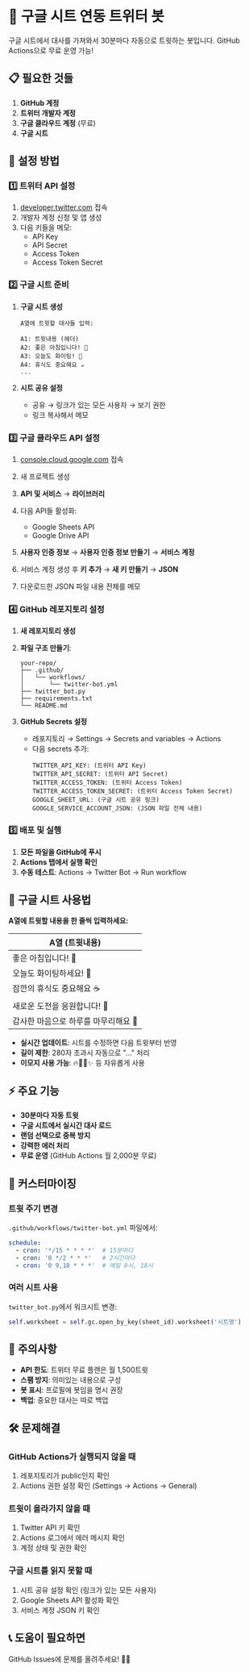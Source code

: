 # 🤖 구글 시트 연동 트위터 봇

구글 시트에서 대사를 가져와서 30분마다 자동으로 트윗하는 봇입니다. GitHub Actions으로 무료 운영 가능!

## 📋 필요한 것들

1. **GitHub 계정**
2. **트위터 개발자 계정**
3. **구글 클라우드 계정** (무료)
4. **구글 시트**

## 🚀 설정 방법

### 1️⃣ 트위터 API 설정

1. [developer.twitter.com](https://developer.twitter.com) 접속
2. 개발자 계정 신청 및 앱 생성
3. 다음 키들을 메모:
   - API Key
   - API Secret
   - Access Token
   - Access Token Secret

### 2️⃣ 구글 시트 준비

1. **구글 시트 생성**
   ```
   A열에 트윗할 대사들 입력:
   
   A1: 트윗내용 (헤더)
   A2: 좋은 아침입니다! 🌅
   A3: 오늘도 화이팅! 💪
   A4: 휴식도 중요해요 ☕
   ...
   ```

2. **시트 공유 설정**
   - 공유 → 링크가 있는 모든 사용자 → 보기 권한
   - 링크 복사해서 메모

### 3️⃣ 구글 클라우드 API 설정

1. [console.cloud.google.com](https://console.cloud.google.com) 접속
2. 새 프로젝트 생성
3. **API 및 서비스** → **라이브러리**
4. 다음 API들 활성화:
   - Google Sheets API
   - Google Drive API

5. **사용자 인증 정보** → **사용자 인증 정보 만들기** → **서비스 계정**
6. 서비스 계정 생성 후 **키 추가** → **새 키 만들기** → **JSON**
7. 다운로드한 JSON 파일 내용 전체를 메모

### 4️⃣ GitHub 레포지토리 설정

1. **새 레포지토리 생성**
2. **파일 구조 만들기**:
   ```
   your-repo/
   ├── .github/
   │   └── workflows/
   │       └── twitter-bot.yml
   ├── twitter_bot.py
   ├── requirements.txt
   └── README.md
   ```

3. **GitHub Secrets 설정**
   - 레포지토리 → Settings → Secrets and variables → Actions
   - 다음 secrets 추가:
     ```
     TWITTER_API_KEY: (트위터 API Key)
     TWITTER_API_SECRET: (트위터 API Secret)
     TWITTER_ACCESS_TOKEN: (트위터 Access Token)
     TWITTER_ACCESS_TOKEN_SECRET: (트위터 Access Token Secret)
     GOOGLE_SHEET_URL: (구글 시트 공유 링크)
     GOOGLE_SERVICE_ACCOUNT_JSON: (JSON 파일 전체 내용)
     ```

### 5️⃣ 배포 및 실행

1. **모든 파일을 GitHub에 푸시**
2. **Actions 탭에서 실행 확인**
3. **수동 테스트**: Actions → Twitter Bot → Run workflow

## 📝 구글 시트 사용법

**A열에 트윗할 내용을 한 줄씩 입력하세요:**

| A열 (트윗내용) |
|----------------|
| 좋은 아침입니다! 🌅 |
| 오늘도 화이팅하세요! 💪 |
| 잠깐의 휴식도 중요해요 ☕ |
| 새로운 도전을 응원합니다! 🚀 |
| 감사한 마음으로 하루를 마무리해요 🌙 |

- **실시간 업데이트**: 시트를 수정하면 다음 트윗부터 반영
- **길이 제한**: 280자 초과시 자동으로 "..." 처리
- **이모지 사용 가능**: 🔥💪🌈✨ 등 자유롭게 사용

## ⚡ 주요 기능

- **30분마다 자동 트윗**
- **구글 시트에서 실시간 대사 로드**
- **랜덤 선택으로 중복 방지**
- **강력한 에러 처리**
- **무료 운영** (GitHub Actions 월 2,000분 무료)

## 🔧 커스터마이징

### 트윗 주기 변경
`.github/workflows/twitter-bot.yml` 파일에서:
```yaml
schedule:
  - cron: '*/15 * * * *'  # 15분마다
  - cron: '0 */2 * * *'   # 2시간마다
  - cron: '0 9,18 * * *'  # 매일 9시, 18시
```

### 여러 시트 사용
`twitter_bot.py`에서 워크시트 변경:
```python
self.worksheet = self.gc.open_by_key(sheet_id).worksheet('시트명')
```

## 🚨 주의사항

- **API 한도**: 트위터 무료 플랜은 월 1,500트윗
- **스팸 방지**: 의미있는 내용으로 구성
- **봇 표시**: 프로필에 봇임을 명시 권장
- **백업**: 중요한 대사는 따로 백업

## 🛠️ 문제해결

### GitHub Actions가 실행되지 않을 때
1. 레포지토리가 public인지 확인
2. Actions 권한 설정 확인 (Settings → Actions → General)

### 트윗이 올라가지 않을 때
1. Twitter API 키 확인
2. Actions 로그에서 에러 메시지 확인
3. 계정 상태 및 권한 확인

### 구글 시트를 읽지 못할 때
1. 시트 공유 설정 확인 (링크가 있는 모든 사용자)
2. Google Sheets API 활성화 확인
3. 서비스 계정 JSON 키 확인

## 📞 도움이 필요하면

GitHub Issues에 문제를 올려주세요! 🙋‍♂️
